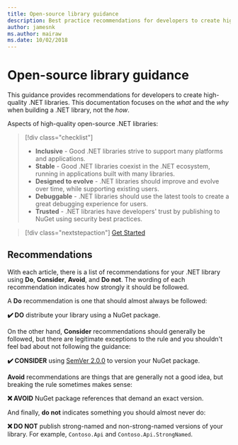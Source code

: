 ```yaml
---
title: Open-source library guidance
description: Best practice recommendations for developers to create high quality .NET libraries.
author: jamesnk
ms.author: mairaw
ms.date: 10/02/2018
---
```

# Open-source library guidance

This guidance provides recommendations for developers to create high-quality .NET libraries. This documentation focuses on the *what* and the *why* when building a .NET library, not the *how*.

Aspects of high-quality open-source .NET libraries:

> [!div class="checklist"]
> * **Inclusive** - Good .NET libraries strive to support many platforms and applications.
> * **Stable** - Good .NET libraries coexist in the .NET ecosystem, running in applications built with many libraries.
> * **Designed to evolve** - .NET libraries should improve and evolve over time, while supporting existing users.
> * **Debuggable** - .NET libraries should use the latest tools to create a great debugging experience for users.
> * **Trusted** - .NET libraries have developers' trust by publishing to NuGet using security best practices.

> [!div class="nextstepaction"]
> [Get Started](./get-started.md)

## Recommendations

With each article, there is a list of recommendations for your .NET library using **Do**, **Consider**, **Avoid**, and **Do not**. The wording of each recommendation indicates how strongly it should be followed.

A **Do** recommendation is one that should almost always be followed:

**✔️ DO** distribute your library using a NuGet package.

On the other hand, **Consider** recommendations should generally be followed, but there are legitimate exceptions to the rule and you shouldn't feel bad about not following the guidance:

**✔️ CONSIDER** using [SemVer 2.0.0](https://semver.org/) to version your NuGet package.

**Avoid** recommendations are things that are generally not a good idea, but breaking the rule sometimes makes sense:

**❌ AVOID** NuGet package references that demand an exact version.

And finally, **do not** indicates something you should almost never do:

**❌ DO NOT** publish strong-named and non-strong-named versions of your library. For example, `Contoso.Api` and `Contoso.Api.StrongNamed`.
